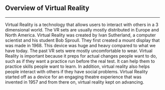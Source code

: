 ## Overview of Virtual Reality
---

Virtual Reality is a technology that allows users to interact with others in a 3 dimensional world.
  The VR sets are usually mostly distributed in Europe and North America. Virtual Reality was created by Ivan Sutherland, a computer scientist and his student Bob Sproull.
    They first created a mount display that was made in 1968. This device was huge and heavy compared to what we have today.
      The past VR sets were mostly uncomfortable to wear. Virtual Reality is important because it preps for actual changes people want to do, such as if they want a practice run before the real test.
        It can help them to practice skills people want to learn.
          In addition, virtual reality also helps people interact with others if they have social problems.
            Virtual Reality started off as a device for an engaging theatre experience that was invented in 1957 and from there on, virtual reality kept on advancing.
